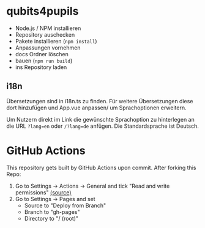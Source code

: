 # qubits4pupils

* Node.js / NPM installieren
* Repository auschecken
* Pakete installieren (`npm install`)
* Anpassungen vornehmen
* docs Ordner löschen
* bauen (`npm run build`)
* ins Repository laden

## i18n

Übersetzungen sind in i18n.ts zu finden. Für weitere Übersetzungen diese dort hinzufügen und App.vue anpassen/ um Sprachoptionen erweitern.

Um Nutzern direkt im Link die gewünschte Sprachoption zu hinterlegen an die URL `?lang=en` oder `/?lang=de` anfügen. Die Standardsprache ist Deutsch.

# GitHub Actions

This repository gets built by GitHub Actions upon commit. After forking this Repo:

1. Go to Settings → Actions → General and tick "Read and write permissions" [(source)](https://github.com/JamesIves/github-pages-deploy-action/issues/1110)
2. Go to Settings → Pages and set
    * Source to "Deploy from Branch"
    * Branch to "gh-pages"
    * Directory to "/ (root)"